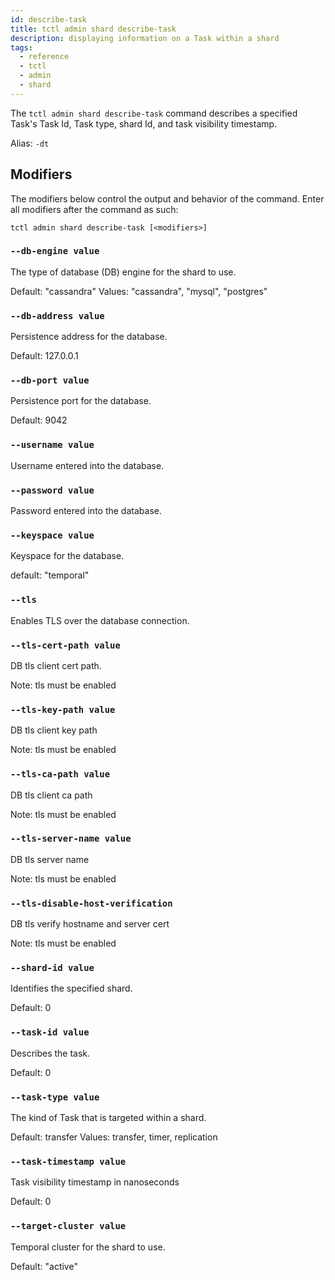 ```yaml
---
id: describe-task
title: tctl admin shard describe-task
description: displaying information on a Task within a shard
tags:
  - reference
  - tctl
  - admin
  - shard
---
```


The `tctl admin shard describe-task` command describes a specified Task's Task Id, Task type, shard Id, and task visibility timestamp.

Alias: `-dt`

## Modifiers

The modifiers below control the output and behavior of the command. Enter all modifiers after the command as such:

`tctl admin shard describe-task [<modifiers>]`

### `--db-engine value`

The type of database (DB) engine for the shard to use.

Default: "cassandra"
Values: "cassandra", "mysql", "postgres"

<!-- todo: examples -->

### `--db-address value`

Persistence address for the database.

Default: 127.0.0.1

### `--db-port value`

Persistence port for the database.

Default: 9042

### `--username value`

Username entered into the database.

### `--password value`

Password entered into the database.

### `--keyspace value`

Keyspace for the database.

default: "temporal"

### `--tls`

Enables TLS over the database connection.

### `--tls-cert-path value`

DB tls client cert path.

Note: tls must be enabled

### `--tls-key-path value`

DB tls client key path

Note: tls must be enabled

### `--tls-ca-path value`

DB tls client ca path

Note: tls must be enabled

### `--tls-server-name value`

DB tls server name

Note: tls must be enabled

### `--tls-disable-host-verification`

DB tls verify hostname and server cert

Note: tls must be enabled

### `--shard-id value`

Identifies the specified shard.

Default: 0

### `--task-id value`

Describes the task.

Default: 0

### `--task-type value`

The kind of Task that is targeted within a shard.

Default: transfer
Values: transfer, timer, replication

### `--task-timestamp value`

Task visibility timestamp in nanoseconds

Default: 0

### `--target-cluster value`

Temporal cluster for the shard to use.

Default: "active"
